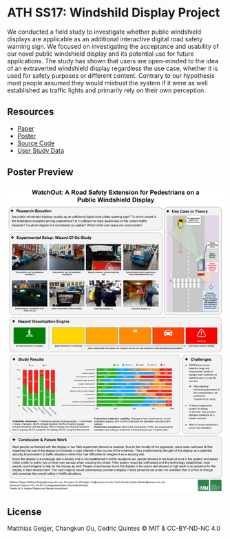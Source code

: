 # ATH SS17: Windshild Display Project

We conducted a field study to investigate whether public windshield displays are applicable as an additional interactive digital road safety warning sign. We focused on investigating the acceptance and usability of our novel public windshield display and its potential use for future applications. The study has shown that users are open-minded to the idea of an extraverted windshield display regardless the use case, whether it is used for safety purposes or different content. Contrary to our hypothesis most people assumed they would mistrust the system if it were as well established as traffic lights and primarily rely on their own perception.

## Resources

- [Paper](./paper/ath.pdf)
- [Poster](./poster/poster_ath.jpg)
- [Source Code](./src)
- [User Study Data](./data)

## Poster Preview

![](./poster/poster.jpg)

## License

Matthias Geiger, Changkun Ou, Cedric Quintes &copy; MIT & CC-BY-ND-NC 4.0